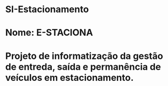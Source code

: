 # SI-Estacionamento
# Nome: E-STACIONA
# Projeto de informatização da gestão de entreda, saída e permanência de veículos em estacionamento.
